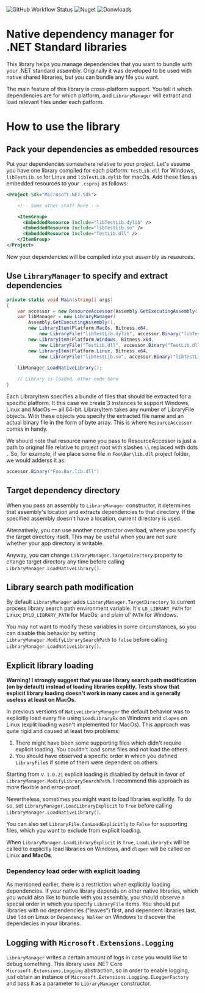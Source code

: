 ![GitHub Workflow Status](https://img.shields.io/github/workflow/status/olegtarasov/NativeLibraryManager/Build%20and%20publish%20Nuget?style=flat-square)
![Nuget](https://img.shields.io/nuget/v/NativeLibraryManager?style=flat-square)
![Donwloads](https://img.shields.io/nuget/dt/NativeLibraryManager?label=Nuget&style=flat-square)

# Native dependency manager for .NET Standard libraries

This library helps you manage dependencies that you want to bundle with your .NET standard assembly. Originally it was developed
to be used with native shared libraries, but you can bundle any file you want.

The main feature of this library is cross-platform support. You tell it which dependencies are for which platform, and `LibraryManager`
will extract and load relevant files under each patform.

# How to use the library

## Pack your dependencies as embedded resources

Put your dependencies somewhere relative to your project. Let's assume you have one library compiled for each platform: `TestLib.dll`
for Windows, `libTestLib.so` for Linux and `libTestLib.dylib` for macOs. Add these files as embedded resources to your `.csproj` as follows:

```xml
<Project Sdk="Microsoft.NET.Sdk">

    <!-- Some other stuff here -->

    <ItemGroup>
      <EmbeddedResource Include="libTestLib.dylib" />
      <EmbeddedResource Include="libTestLib.so" />
      <EmbeddedResource Include="TestLib.dll" />
    </ItemGroup>
</Project>
```

Now your dependencies will be compiled into your assembly as resources.

## Use `LibraryManager` to specify and extract dependencies

```csharp
private static void Main(string[] args)
{
    var accessor = new ResourceAccessor(Assembly.GetExecutingAssembly());
    var libManager = new LibraryManager(
        Assembly.GetExecutingAssembly(),
        new LibraryItem(Platform.MacOs, Bitness.x64,
            new LibraryFile("libTestLib.dylib", accessor.Binary("libTestLib.dylib"))),
        new LibraryItem(Platform.Windows, Bitness.x64, 
            new LibraryFile("TestLib.dll", accessor.Binary("TestLib.dll"))),
        new LibraryItem(Platform.Linux, Bitness.x64,
            new LibraryFile("libTestLib.so", accessor.Binary("libTestLib.so"))));
    
    libManager.LoadNativeLibrary();

    // Library is loaded, other code here
}
```

Each LibraryItem specifies a bundle of files that should be extracted for a specific platform. It this case we create 3 instances to 
support Windows, Linux and MacOs — all 64-bit. LibraryItem takes any number of LibraryFile objects. With these objects you specify 
the extracted file name and an actual binary file in the form of byte array. This is where `ResourceAccessor` comes in handy.

We should note that resource name you pass to ResourceAccessor is just a path to original file relative to project root with slashes 
`\\` replaced with dots `.` So, for example, if we place some file in `Foo\Bar\lib.dll` project folder, we would adderss it as:

```csharp
accessor.Binary("Foo.Bar.lib.dll")
```

## Target dependency directory

When you pass an assembly to `LibraryManager` constructor, it determines that assembly's location and extracts dependencies to that
directory. If the specified assembly doesn't have a location, current directory is used.

Alternatively, you can use another constructor overload, where you specify the target directory itself. This may be useful when you
are not sure whether your app directory is writable.

Anyway, you can change `LibraryManager.TargetDirectory` property to change target directory any time before calling 
`LibraryManager.LoadNativeLibrary()`.

## Library search path modification

By default `LibraryManager` adds `LibraryManager.TargetDirectory` to current process library search path environment variable.
It's `LD_LIBRARY_PATH` for Linux; `DYLD_LIBRARY_PATH` for MacOs; and plain ol' `PATH` for Windows.

You may not want to modify these variables in some circumstances, so you can disable this behavior by setting
`LibraryManager.ModifyLibrarySearchPath` to `false` before calling `LibraryManager.LoadNativeLibrary()`.

## Explicit library loading

**Warning! I strongly suggest that you use library search path modification (on by default) instead of loading libraries explitly.
Tests show that explicit library loading doesn't work in many cases and is generally useless at least on MacOs.**

In previous versions of `NativeLibraryManager` the default behavior was to explicitly load every file using `LoadLibraryEx` on Windows
and `dlopen` on Linux (explit loading wasn't implemented for MacOs). This approach was quite rigid and caused at least two problems:

1. There might have been some supporting files which didn't require explicit loading. You couldn't load some files and not load the others.
2. You should have observed a specific order in which you defined `LibraryFile`s if some of them were dependent on others.

Starting from v. `1.0.21` explicit loading is disabled by default in favor of `LibraryManager.ModifyLibrarySearchPath`. 
I recommend this approach as more flexible and error-proof.

Nevertheless, sometimes you might want to load libraries explicitly. To do so, set `LibraryManager.LoadLibraryExplicit` to `True` before
calling `LibraryManager.LoadNativeLibrary()`.

You can also set `LibraryFile.CanLoadExplicitly` to `False` for supporting files, which you want to exclude from explicit loading.

When `LibraryManager.LoadLibraryExplicit` is `True`, `LoadLibraryEx` will be called to explicitly load libraries on Windows, and
`dlopen` will be called on Linux **and MacOs**.

### Dependency load order with explicit loading

As mentioned earlier, there is a restriction when explicitly loading dependencies. If your native library depends on other native
libraries, which you would also like to bundle with you assembly, you should observe a special order in which you specify `LibraryFile` items.
You should put libraries with no dependencies ("leaves") first, and dependent libraries last. Use `ldd` on Linux or `Dependency Walker` on 
Windows to discover the dependecies in your libraries.

## Logging with `Microsoft.Extensions.Logging`

`LibraryManager` writes a certain amount of logs in case you would like to debug something. This library uses .NET Core 
`Microsoft.Extensions.Logging` abstraction, so in order to enable logging, just obtain an instance of 
`Microsoft.Extensions.Logging.ILoggerFactory` and pass it as a parameter to `LibraryManager` constructor.
